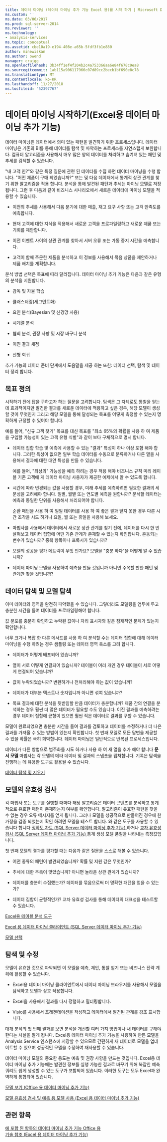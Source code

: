 ```yaml
---
title: 데이터 마이닝 (데이터 마이닝 추가 기능 Excel 용)를 시작 하기 | Microsoft Docs
ms.custom: ''
ms.date: 03/06/2017
ms.prod: sql-server-2014
ms.reviewer: ''
ms.technology:
- analysis-services
ms.topic: conceptual
ms.assetid: cbe10a19-e194-408e-a65b-5fdf3fb1e880
author: minewiskan
ms.author: owend
manager: craigg
ms.openlocfilehash: 3b34ff1ef4f204b2c4a753366aa6e84f678c9ea8
ms.sourcegitcommit: 1ab115a906117966c07d89cc2becb1bf690e8c78
ms.translationtype: MT
ms.contentlocale: ko-KR
ms.lasthandoff: 11/27/2018
ms.locfileid: "52397767"
---
```

# <a name="getting-started-with-data-mining-data-mining-add-ins-for-excel"></a>데이터 마이닝 시작하기(Excel용 데이터 마이닝 추가 기능)
  데이터 마이닝은 데이터에서 의미 있는 패턴을 발견하기 위한 프로세스입니다. 데이터 마이닝은 기존의 BI를 통해 데이터를 탐색 및 파악하는 프로세스를 자연스럽게 보완합니다. 컴퓨터 알고리즘을 사용해서 매우 많은 양의 데이터를 처리하고 숨겨져 있는 패턴 및 추세를 검색할 수 있습니다.  
  
 "내 고객 인?"와 같은 특정 질문에 관련 된 데이터를 수집 하면 데이터 마이닝을 수행 합니다. "어떤 제품이 구매 되었습니까?" 또는 및 다음 데이터에서 통계적 상관 관계를 찾기 위한 알고리즘을 적용 합니다. 분석을 통해 발견된 패턴과 추세는 마이닝 모델로 저장됩니다. 그런 후 다음과 같이 비즈니스 시나리오에서 새로운 데이터에 마이닝 모델을 적용할 수 있습니다.  
  
-   이전의 추세를 사용해서 다음 분기에 대한 매출, 재고 요구 사항 또는 고객 만족도를 예측합니다.  
  
-   현재 고객에 대한 지식을 적용해서 새로운 고객을 프로파일링하고 새로운 제품 또는 기회를 제안합니다.  
  
-   이전 이벤트 사이의 상관 관계를 찾아서 서버 오류 또는 가동 중지 시간을 예측합니다.  
  
-   고객이 함께 주문한 제품을 분석하고 이 정보를 사용해서 묶음 상품을 제안하거나 제품 배치를 계획합니다.  
  
 분석 방법 선택은 목표에 따라 달라집니다. 데이터 마이닝 추가 기능은 다음과 같은 유형의 분석을 지원합니다.  
  
-   감독 및 자율 학습  
  
-   클러스터링(세그먼트화)  
  
-   요인 분석(Bayesian 및 신경망 사용)  
  
-   시계열 분석  
  
-   협회 분석, 권장 사항 및 시장 바구니 분석  
  
-   이진 결과 채점  
  
-   선형 회귀  
  
 추가 기능의 데이터 준비 단계에서 도움말을 제공 하는 또한: 데이터 선택, 탐색 및 데이터 정리 합니다.  
  
## <a name="define-your-goal"></a>목표 정의  
 시작하기 전에 답을 구하고자 하는 질문을 고려합니다. 탐색은 그 자체로도 통찰을 얻는 데 효과적이지만 발견한 결과를 새로운 데이터에 적용하고 싶은 경우, 해당 모델이 생성할 것이 무엇인지 그리고 해당 모델을 통해 달성되는 목표를 어떻게 측정할 수 있는지 명확하게 규정할 수 있어야 합니다.  
  
 예를 들어, "신규 고객 찾기" 목표를 대신 목표를 "최소 65%의 확률을 사용 하 여 제품을 구입할 가능성이 있는 고객 유형 식별"과 같이 보다 구체적으로 명시 합니다.  
  
-   데이터 집합 학습 및 예측에 사용할 수 있는 "결과" 특성이 하나 이상 포함 해야 합니다. 그러한 특성이 없으면 일부 학습 데이터를 수동으로 분류하거나 다른 열을 사용해서 결과에 대한 대안 특성을 만들 수 있습니다.  
  
     예를 들어, "최상의" 가능성을 예측 하려는 경우 적용 해야 비즈니스 규칙 미리 레이블 기존 고객에 게 데이터 마이닝 사용자가 제공한 예제에서 알 수 있도록 합니다.  
  
-   시간에 따라 변경되는 값을 사용할 경우, 미래 추세를 예측하려면 필요한 결과의 세분성을 고려해야 합니다. 일별, 월별 또는 연도별 예측을 원합니까? 분석할 데이터는 예측과 동일한 단위를 사용해서 처리되어야 합니다.  
  
     순환 패턴을 사용 하 여 일일 데이터를 사용 하 여 좋은 결과 얻지 못한 경우 다른 시간 조각을 시도 하거나 요일, 월 또는 휴일을 사용해 보세요.  
  
-   마법사를 사용해서 데이터에서 새로운 상관 관계를 찾기 전에, 데이터를 다시 한 번 살펴보고 데이터 집합에 어떤 기존 관계가 존재할 수 있는지 확인합니다. 혼동되는 변수가 있습니까? 중복 항목이나 프록시가 있습니까?  
  
-   모델의 성공을 평가 메트릭이 무엇 인가요? 모델을 "충분 하다"을 어떻게 알 수 있습니까?  
  
-   데이터 마이닝 모델을 사용하여 예측을 만들 것입니까 아니면 주목할 만한 패턴 및 관계만 찾을 것입니까?  
  
## <a name="explore-your-data-and-explore-the-model"></a>데이터 탐색 및 모델 탐색  
 이미 데이터와 영역을 완전히 파악했을 수 있습니다. 그렇더라도 모델링을 염두에 두고 충분한 시간을 들여 데이터를 프로파일링해야 합니다.  
  
 값 분포를 충분히 확인하고 누락된 값이나 자리 표시자와 같은 잠재적인 문제가 있는지 확인합니다.  
  
 너무 크거나 복잡 한 다른 메서드를 사용 하 여 분석할 수는 데이터 집합에 대해 데이터 마이닝을 수행 하려는 경우 샘플링 또는 데이터 영역 축소를 고려 합니다.  
  
-   데이터가 어떻게 배포되어 있습니까?  
  
-   열이 서로 어떻게 연결되어 있습니까? 테이블이 여러 개인 경우 테이블이 서로 어떻게 연결되어 있습니까?  
  
-   값이 누락되었습니까? 변환하거나 전처리해야 하는 값이 있습니까?  
  
-   데이터가 대부분 텍스트나 숫자입니까 아니면 섞여 있습니까?  
  
-   목표 결과에 대한 분석을 뒷받침할 만큼 데이터가 충분합니까? 제품 간의 연결을 분석하는 경우 훨씬 더 많은 데이터가 필요할 수도 있습니다. 이진 결과를 예측하려는 경우 데이터 집합에 균형이 있으면 훨씬 적은 데이터로 결과를 구할 수 있습니다.  
  
 모델이 완료되었으면 충분한 시간을 들여 결과를 검토하고 데이터를 수정하거나 더 나은 결과를 가져올 수 있는 방법이 있는지 확인합니다. 첫 번째 모델로 모든 답변을 제공할 수 있을 확률은 극히 희박합니다. 데이터 마이닝은 일반적으로 반복된 프로세스입니다.  
  
 데이터가 다른 방법으로 범주화를 시도 하거나 사용 하 여 새 열을 추가 해야 합니다 **문서 모델** 마법사는 각 모델의 메타 데이터 및 결과의 스냅숏을 캡처합니다. 기록은 탐색을 진행하는 데 유용한 도구로 활용될 수 있습니다.  
  
 [데이터 탐색 및 지우기](exploring-and-cleaning-data.md)  
  
## <a name="validate-your-model"></a>모델의 유효성 검사  
 각 마법사 또는 도구를 실행할 때마다 해당 알고리즘은 데이터 콘텐츠를 분석하고 통계적으로 유효한 패턴이 존재하는지 여부를 확인합니다. 알고리즘이 유효한 패턴을 찾을 수 없는 경우 오류 메시지를 얻게 됩니다. 그러나 모델을 성공적으로 만들어진 경우에 한 가정을 검증 되었는지 확인 하려면 모델을 테스트 합니다. 와 같은 도구를 사용할 수 있습니다 합니다 [정확도 차트 &#40;SQL Server 데이터 마이닝 추가 기능&#41; ](accuracy-chart-sql-server-data-mining-add-ins.md) 하거나 [교차 유효성 검사 &#40;SQL Server 데이터 마이닝 추가 기능&#41; ](cross-validation-sql-server-data-mining-add-ins.md) 통계 생성 모델 품질을 나타내는 측정값입니다.  
  
 첫 번째 모델의 결과를 평가할 때는 다음과 같은 질문을 스스로 해볼 수 있습니다.  
  
-   어떤 종류의 패턴이 발견되었습니까? 확률 및 지원 값은 무엇인가?  
  
-   추세에 대한 추측이 맞았습니까? 아니면 놀라운 상관 관계가 있습니까?  
  
-   데이터를 충분히 수집했는가? 데이터를 묶음으로써 더 명확한 패턴을 얻을 수 있는가?  
  
-   데이터 집합이 균형적인가? 교차 유효성 검사를 통해 데이터의 대표성을 테스트할 수 있습니다.  
  
 [Excel용 테이블 분석 도구](table-analysis-tools-for-excel.md)  
  
 [Excel 용 데이터 마이닝 클라이언트 &#40;SQL Server 데이터 마이닝 추가 기능&#41;](data-mining-client-for-excel-sql-server-data-mining-add-ins.md)  
  
 [모델 선택](choosing-a-model.md)  
  
## <a name="explore-and-refine"></a>탐색 및 수정  
 모델이 유효한 것으로 파악되면 이 모델을 예측, 제안, 통찰 얻기 또는 비즈니스 전략 계획에 활용할 수 있습니다.  
  
-   Excel용 데이터 마이닝 클라이언트에서 데이터 마이닝 브라우저를 사용해서 모델을 탐색하고 모델과 상호 작용합니다.  
  
-   Excel을 사용해서 결과를 다시 정렬하고 필터링합니다.  
  
-   Visio를 사용해서 프레젠테이션을 작성하고 데이터에서 발견된 관계를 강조 표시합니다.  
  
 대개 분석의 첫 번째 결과를 보면 분석을 개선할 여러 가지 방법이나 새 데이터를 구해야 한다는 사실을 알게 됩니다. Excel용 데이터 마이닝 추가 기능을 사용하여 만든 모델을 Analysis Service 인스턴스에 저장할 수 있으므로 간편하게 새 데이터로 모델을 업데이트할 수 있으며 성공적인 모델을 수정하여 재사용할 수 있습니다.  
  
 데이터 마이닝 모델의 중요한 용도는 예측 및 권장 사항을 만드는 것입니다. Excel용 데이터 마이닝 추가 기능에는 발견한 정보를 실행 가능한 결과로 바꾸기 위해 복잡한 예측 쿼리도 쉽게 생성할 수 있는 도구가 포함되어 있습니다. 이러한 도구는 모두 Excel과 완벽하게 통합되어 있습니다.  
  
 [모델 보기 &#40;Office 용 데이터 마이닝 추가 기능&#41;](viewing-models-data-mining-add-ins-for-office.md)  
  
 [모델 유효성 검사 및 예측 용 모델 사용 &#40;Excel 용 데이터 마이닝 추가 기능&#41;](validating-models-and-using-models-for-prediction-data-mining-add-ins-for-excel.md)  
  
## <a name="see-also"></a>관련 항목  
 [에 포함 된 항목의 데이터 마이닝 추가 기능 Office 용](what-s-included-in-the-data-mining-add-ins-for-office.md)   
 [기술 참조 &#40;Excel 용 데이터 마이닝 추가 기능&#41;](technical-reference-data-mining-add-ins-for-excel.md)  
  
  

